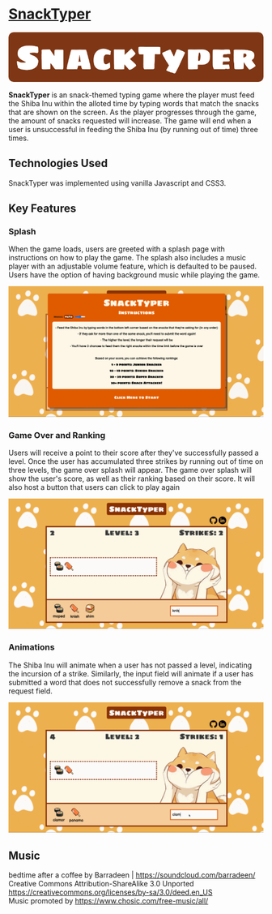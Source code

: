 # <a href="https://stella-kang.github.io/SnackTyper/">SnackTyper</a>

<img src="./dist/assets/logo.png" style="border-radius: 10px"/>

**SnackTyper** is an snack-themed typing game where the player must feed the Shiba Inu within the alloted time by typing words that match the snacks that are shown on the screen. As the player progresses through the game, the amount of snacks requested will increase. The game will end when a user is unsuccessful in feeding the Shiba Inu (by running out of time) three times.

## Technologies Used
SnackTyper was implemented using vanilla Javascript and CSS3.

## Key Features

### Splash
When the game loads, users are greeted with a splash page with instructions on how to play the game. The splash also includes a music player with an adjustable volume feature, which is defaulted to be paused. Users have the option of having background music while playing the game.

<img src="./dist/assets/js_gif1.gif" />

### Game Over and Ranking
Users will receive a point to their score after they've successfully passed a level. Once the user has accumulated three strikes by running out of time on three levels, the game over splash will appear. The game over splash will show the user's score, as well as their ranking based on their score. It will also host a button that users can click to play again

<img src="./dist/assets/js_gif3.gif" />

### Animations
The Shiba Inu will animate when a user has not passed a level, indicating the incursion of a strike. Similarly, the input field will animate if a user has submitted a word that does not successfully remove a snack from the request field.

<img src="./dist/assets/js_gif2.gif" />

## Music
bedtime after a coffee by Barradeen | https://soundcloud.com/barradeen/ <br />
Creative Commons Attribution-ShareAlike 3.0 Unported <br />
https://creativecommons.org/licenses/by-sa/3.0/deed.en_US <br />
Music promoted by https://www.chosic.com/free-music/all/ <br />
